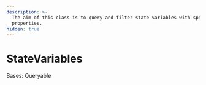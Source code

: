 ```yaml
---
description: >-
  The aim of this class is to query and filter state variables with specific
  properties.
hidden: true
---
```


# StateVariables

Bases: Queryable
